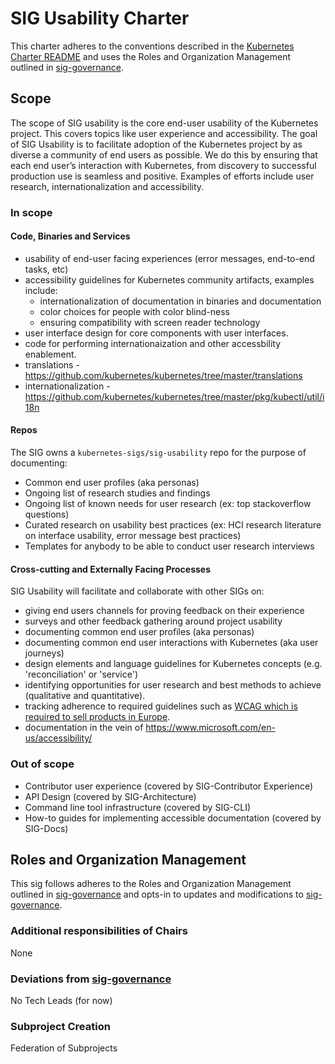 # SIG Usability Charter

This charter adheres to the conventions described in the [Kubernetes Charter README] and uses
the Roles and Organization Management outlined in [sig-governance].

## Scope

The scope of SIG usability is the core end-user usability of the Kubernetes project. This covers
topics like user experience and accessibility. The goal of SIG Usability is to facilitate adoption of
the Kubernetes project by as diverse a community of end users as possible. We do this by ensuring that
each end user’s interaction with Kubernetes, from discovery to successful production use is seamless
and positive. Examples of efforts include user research, internationalization and accessibility.

### In scope

#### Code, Binaries and Services

- usability of end-user facing experiences (error messages, end-to-end tasks, etc)
- accessibility guidelines for Kubernetes community artifacts, examples include:
   - internationalization of documentation in binaries and documentation
   - color choices for people with color blind-ness
   - ensuring compatibility with screen reader technology
- user interface design for core components with user interfaces.
- code for performing internationaization and other accessbility enablement.
- translations - https://github.com/kubernetes/kubernetes/tree/master/translations
- internationalization - https://github.com/kubernetes/kubernetes/tree/master/pkg/kubectl/util/i18n

#### Repos
The SIG owns a `kubernetes-sigs/sig-usability` repo for the purpose of documenting:

- Common end user profiles (aka personas)
- Ongoing list of research studies and findings
- Ongoing list of known needs for user research (ex: top stackoverflow questions)
- Curated research on usability best practices (ex: HCI research literature on interface usability, error message best practices)
- Templates for anybody to be able to conduct user research interviews

#### Cross-cutting and Externally Facing Processes
SIG Usability will facilitate and collaborate with other SIGs on:
- giving end users channels for proving feedback on their experience
- surveys and other feedback gathering around project usability
- documenting common end user profiles (aka personas)
- documenting common end user interactions with Kubernetes (aka user journeys)
- design elements and language guidelines for Kubernetes concepts (e.g. 'reconciliation' or 'service')
- identifying opportunities for user research and best methods to achieve (qualitative and quantitative).
- tracking adherence to required guidelines such as [WCAG which is required to sell products in Europe].
- documentation in the vein of https://www.microsoft.com/en-us/accessibility/

### Out of scope

* Contributor user experience (covered by SIG-Contributor Experience)
* API Design (covered by SIG-Architecture)
* Command line tool infrastructure (covered by SIG-CLI)
* How-to guides for implementing accessible documentation (covered by SIG-Docs)

## Roles and Organization Management

This sig follows adheres to the Roles and Organization Management outlined in [sig-governance]
and opts-in to updates and modifications to [sig-governance].

### Additional responsibilities of Chairs
None

### Deviations from [sig-governance]

No Tech Leads (for now)

### Subproject Creation

Federation of Subprojects

[sig-governance]: https://github.com/kubernetes/community/blob/master/committee-steering/governance/sig-governance.md
[sig-subprojects]: https://github.com/kubernetes/community/blob/master/sig-YOURSIG/README.md#subprojects
[Kubernetes Charter README]: https://github.com/kubernetes/community/blob/master/committee-steering/governance/README.md
[WCAG which is required to sell products in Europe]: https://www.w3.org/WAI/news/2018-09-13/WCAG-21-EN301549/
